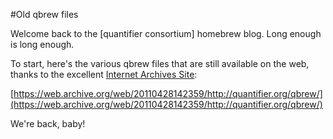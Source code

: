 #Old qbrew files

Welcome back to the [quantifier consortium] homebrew blog. Long enough is long enough.

To start, here's the various qbrew files that are still available on the web, thanks to the excellent [Internet Archives
Site](https://archive.org):

[https://web.archive.org/web/20110428142359/http://quantifier.org/qbrew/](https://web.archive.org/web/20110428142359/http://quantifier.org/qbrew/)

We're back, baby!
